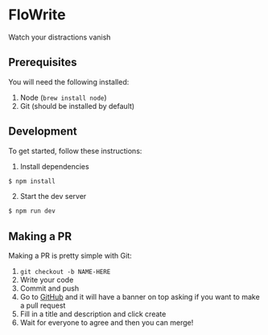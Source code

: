 # FloWrite

Watch your distractions vanish

## Prerequisites

You will need the following installed:

1. Node (`brew install node`)
2. Git (should be installed by default)


## Development

To get started, follow these instructions:

1. Install dependencies

```bash
$ npm install
```

2. Start the dev server

```bash
$ npm run dev
```


## Making a PR

Making a PR is pretty simple with Git:

1. `git checkout -b NAME-HERE`
2. Write your code
3. Commit and push
4. Go to [GitHub](https://github.com/flowriteapp/flowrite) and it will have a banner on top asking if you want to make a pull request
5. Fill in a title and description and click create
6. Wait for everyone to agree and then you can merge!
